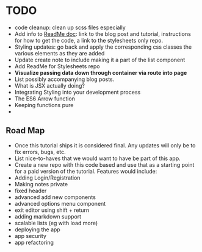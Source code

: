 # TODO

- code cleanup: clean up scss files especially
- Add info to [ReadMe doc](https://github.com/CodeChron/meteor-react-tutorial-notes-app/blob/master/README.md): link to the blog post and tutorial, instructions for how to get the code, a link to the stylesheets only repo.
- Styling updates: go back and apply the corresponding css classes the various elements as they are added
- Update create note to include making it a part of the list component
- Add ReadMe for Stylesheets repo
- **Visualize passing data down through container via route into page**
- List possibly accompanying blog posts.
 - What is JSX actually doing?
 - Integrating Styling into your development process
 - The ES6 Arrow function
 - Keeping functions pure
 - 

## Road Map
- Once this tutorial ships it is considered final.  Any updates will only be to fix errors, bugs, etc.
- List nice-to-haves that we would want to have be part of this app. 
- Create a new repo with this code based and use that as a starting point for a paid version of the tutorial.  Features would include:
- Adding Login/Registration
- Making notes private
- fixed header
- advanced add new components
- advanced options menu component
- exit editor using shift + return
- adding markdown support
- scalable lists (eg with load more)
- deploying the app
- app security
- app refactoring

